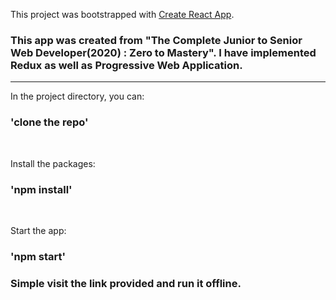This project was bootstrapped with [Create React App](https://github.com/facebook/create-react-app).

### This app was created from "The Complete Junior to Senior Web Developer(2020) : Zero to Mastery". I have implemented Redux as well as Progressive Web Application.


<hr />

In the project directory, you can:

### 'clone the repo'

<br />

Install the packages:
### 'npm install'

<br />

Start the app:
### 'npm start'

### Simple visit the link provided and run it offline.
